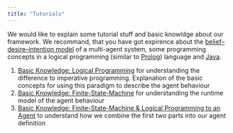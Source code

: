 ```yaml
---
title: "Tutorials"
---
```

We would like to explain some tutorial stuff and basic knowldge about our framework. We recommand, that you have got expirence about the [belief–desire–intention model](https://en.wikipedia.org/wiki/Belief%E2%80%93desire%E2%80%93intention_software_model) of a multi-agent system, some programming concepts in a logical programming (similar to [Prolog](https://en.wikipedia.org/wiki/Prolog)) language and [Java](https://docs.oracle.com/javase/tutorial/).

1. [Basic Knowledge: Logical Programming](basic-logicalprogramming) for understanding the difference to imperative programming. Explanation of the basic concepts for using this paradigm to describe the agent behaviour
2. [Basic Knowledge: Finite-State-Machine](basic-finitestatemachine) for understanding the runtime model of the agent behaviour
3. [Basic Knowledge: Finite-State-Machine & Logical Programming to an Agent](basic-fsm-logical-to-agent) to understand how we combine the first two parts into our agent definition
